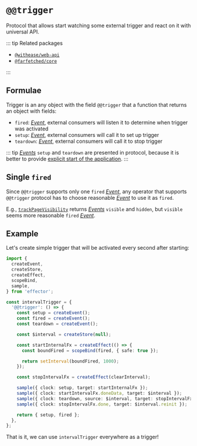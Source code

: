# `@@trigger`

Protocol that allows start watching some external trigger and react on it with universal API.

::: tip Related packages

- [`@withease/web-api`](/web-api/)
- [`@farfetched/core`](https://farfetched.pages.dev)

:::

## Formulae

Trigger is an any object with the field `@@trigger` that a function that returns an object with fields:

- `fired`: [_Event_](https://effector.dev/docs/api/effector/event), external consumers will listen it to determine when trigger was activated
- `setup`: [_Event_](https://effector.dev/docs/api/effector/event), external consumers will call it to set up trigger
- `teardown`: [_Event_](https://effector.dev/docs/api/effector/event), external consumers will call it to stop trigger

::: tip
[_Events_](https://effector.dev/docs/api/effector/event) `setup` and `teardown` are presented in protocol, because it is better to provide [explicit start of the application](/magazine/explicit_start).
:::

## Single `fired`

Since `@@trigger` supports only one `fired` [_Event_](https://effector.dev/docs/api/effector/event), any operator that supports `@@trigger` protocol has to choose reasonable [_Event_](https://effector.dev/docs/api/effector/event) to use it as `fired`.

E.g., [`trackPageVisibility`](/web-api/page_visibility) returns [_Events_](https://effector.dev/docs/api/effector/event) `visible` and `hidden`, but `visible` seems more reasonable `fired` [_Event_](https://effector.dev/docs/api/effector/event).

## Example

Let's create simple trigger that will be activated every second after starting:

```ts
import {
  createEvent,
  createStore,
  createEffect,
  scopeBind,
  sample,
} from 'effector';

const intervalTrigger = {
  '@@trigger': () => {
    const setup = createEvent();
    const fired = createEvent();
    const teardown = createEvent();

    const $interval = createStore(null);

    const startInternalFx = createEffect(() => {
      const boundFired = scopeBind(fired, { safe: true });

      return setInterval(boundFired, 1000);
    });

    const stopIntervalFx = createEffect(clearInterval);

    sample({ clock: setup, target: startInternalFx });
    sample({ clock: startIntervalFx.doneData, target: $interval });
    sample({ clock: teardown, source: $interval, target: stopIntervalFx });
    sample({ clock: stopIntervalFx.done, target: $interval.reinit });

    return { setup, fired };
  },
};
```

That is it, we can use `intervalTrigger` everywhere as a trigger!
